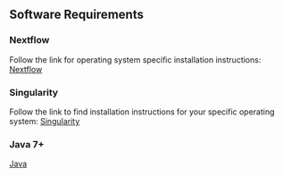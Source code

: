 Software Requirements
---------------------

### Nextflow
Follow the link for operating system specific installation instructions: 
[Nextflow](https://www.nextflow.io/docs/latest/getstarted.html)

### Singularity
Follow the link to find installation instructions for your specific operating system:
[Singularity](https://singularity.lbl.gov/all-releases)

### Java 7+
[Java](https://java.com/en/download/help/download_options.xml)
